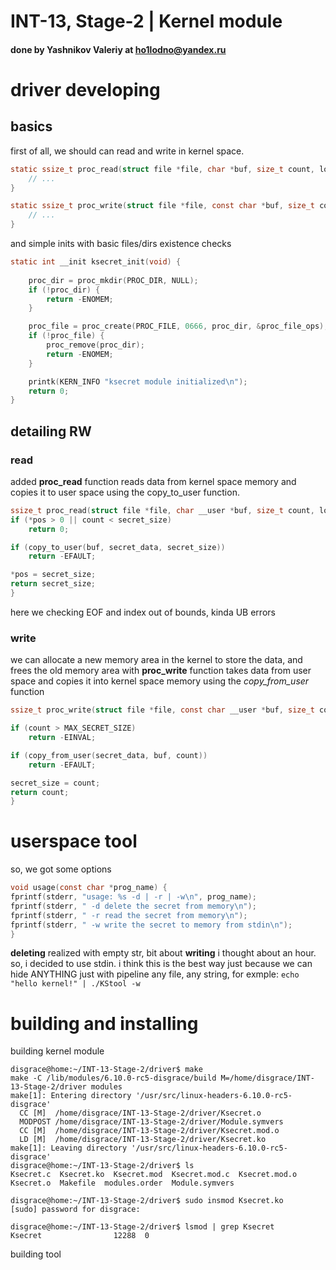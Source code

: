 # INT-13, Stage-2 | Kernel module
#### done by Yashnikov Valeriy at ho1lodno@yandex.ru

# driver developing
## basics
first of all, we should can read and write in kernel space.
```C
static ssize_t proc_read(struct file *file, char *buf, size_t count, loff_t *pos) {
    // ...
}

static ssize_t proc_write(struct file *file, const char *buf, size_t count, loff_t *pos) {
    // ...
}
```
and simple inits with basic files/dirs existence checks
```C
static int __init ksecret_init(void) {
    
    proc_dir = proc_mkdir(PROC_DIR, NULL);
    if (!proc_dir) {
        return -ENOMEM;
    }

    proc_file = proc_create(PROC_FILE, 0666, proc_dir, &proc_file_ops);
    if (!proc_file) {
        proc_remove(proc_dir);
        return -ENOMEM;
    }

    printk(KERN_INFO "ksecret module initialized\n");
    return 0;
}
```
## detailing RW
### read
added __proc_read__ function reads data from kernel space memory and copies it to user space using the copy_to_user function.
```c
ssize_t proc_read(struct file *file, char __user *buf, size_t count, loff_t *pos) {
if (*pos > 0 || count < secret_size)
	return 0;

if (copy_to_user(buf, secret_data, secret_size))
	return -EFAULT;

*pos = secret_size;
return secret_size;
}
```
here we checking EOF and index out of bounds, kinda UB errors
### write
we can allocate a new memory area in the kernel to store the data, and frees the old memory area with __proc_write__ function takes data from user space and copies it into kernel space memory using the _copy_from_user_ function
```c
ssize_t proc_write(struct file *file, const char __user *buf, size_t count, loff_t *pos) {

if (count > MAX_SECRET_SIZE)
	return -EINVAL;

if (copy_from_user(secret_data, buf, count))
	return -EFAULT;

secret_size = count;
return count;
}
```
# userspace tool 
so, we got some options
```c
void usage(const char *prog_name) {
fprintf(stderr, "usage: %s -d | -r | -w\n", prog_name);
fprintf(stderr, " -d delete the secret from memory\n");
fprintf(stderr, " -r read the secret from memory\n");
fprintf(stderr, " -w write the secret to memory from stdin\n");
}
```
__deleting__ realized with empty str, bit about __writing__ i thought about an hour. so, i decided to use stdin. i think this is the best way just because we can hide ANYTHING just with pipeline 
any file, any string, for exmple:
`echo "hello kernel!" | ./KStool -w`

# building and installing
building kernel module
```shell
disgrace@home:~/INT-13-Stage-2/driver$ make
make -C /lib/modules/6.10.0-rc5-disgrace/build M=/home/disgrace/INT-13-Stage-2/driver modules
make[1]: Entering directory '/usr/src/linux-headers-6.10.0-rc5-disgrace'
  CC [M]  /home/disgrace/INT-13-Stage-2/driver/Ksecret.o
  MODPOST /home/disgrace/INT-13-Stage-2/driver/Module.symvers
  CC [M]  /home/disgrace/INT-13-Stage-2/driver/Ksecret.mod.o
  LD [M]  /home/disgrace/INT-13-Stage-2/driver/Ksecret.ko
make[1]: Leaving directory '/usr/src/linux-headers-6.10.0-rc5-disgrace'
disgrace@home:~/INT-13-Stage-2/driver$ ls
Ksecret.c  Ksecret.ko  Ksecret.mod  Ksecret.mod.c  Ksecret.mod.o  Ksecret.o  Makefile  modules.order  Module.symvers

disgrace@home:~/INT-13-Stage-2/driver$ sudo insmod Ksecret.ko 
[sudo] password for disgrace: 

disgrace@home:~/INT-13-Stage-2/driver$ lsmod | grep Ksecret
Ksecret                12288  0
```
building tool